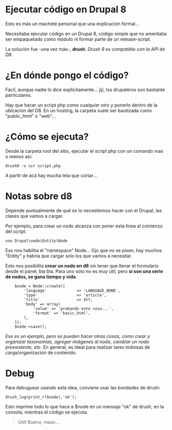 # Ejecutar código en Drupal 8

Esto es más un machete personal que una explicación formal...

Necesitaba ejecutar código en un Drupal 8, código simple que no ameritaba ser
empaquetado como módulo ni formar parte de un release-script.

La solución fue -una vez más-, __drush__.  _Drush 9 es compatible con la API de D8_.

# ¿En dónde pongo el código?

Fácil, aunque nadie lo dice explícitamente... jiji, los drupaleros son bastante
particulares.

Hay que hacer un script php como cualquier otro y ponerlo dentro de la ubicación
del D8. En un hosting, la carpeta suele ser bautizada como "public_html" o
"web"...

# ¿Cómo se ejecuta?

Desde la carpeta root del sitio, ejecutar el script php con un comando mas o
menos así:

    drush9 -v scr script.php

A partir de acá hay mucha tela que cortar... 


# Notas sobre d8

Depende puntualmente de qué es lo necesitemos hacer con el Drupal, las 
clases que vamos a cargar.

Por ejemplo, para crear un nodo alcanza con poner esta línea al comienzo del
script:

    use Drupal\node\Entity\Node

Eso nos habilita el "namespace" Node... Ojo que no se pisen, hay muchos "Entity"
y habría que cargar solo los que vamos a necesitar.


Esto nos posibilita __crear un nodo en d8__ sin tener que llenar el formulario desde
el panel, bla bla. Para uno solo no es muy útil, pero __si son una serie de nodos,
se gana tiempo y vida__.

        $node = Node::create([
            'language'             => 'LANGUAGE_NONE',
            'type'                 => 'article',
            'title'                => $tt,
            'body' => array(
                'value' => 'probando este coso...',
                'format' => 'basic_html',
            ),
        ]);
        $node->save();

_Ese es un ejemplo, pero se pueden hacer otras cosas, como crear y organizar
taxonomías, agregar imágenes al nodo, cambiar un nodo preexistente, etc_. En
general, es ideal para realizar tares tediosas de carga/organización de
contenido.

# Debug

Para debuguear usando esta idea, conviene usar las bondades de drush:

    drush_log(print_r($node),'ok');

Esto imprime todo lo que hace a $node en un mensaje "ok" de drush, en la
consola, mientras el código se ejecuta.

> Útil! Bueno, maso...


